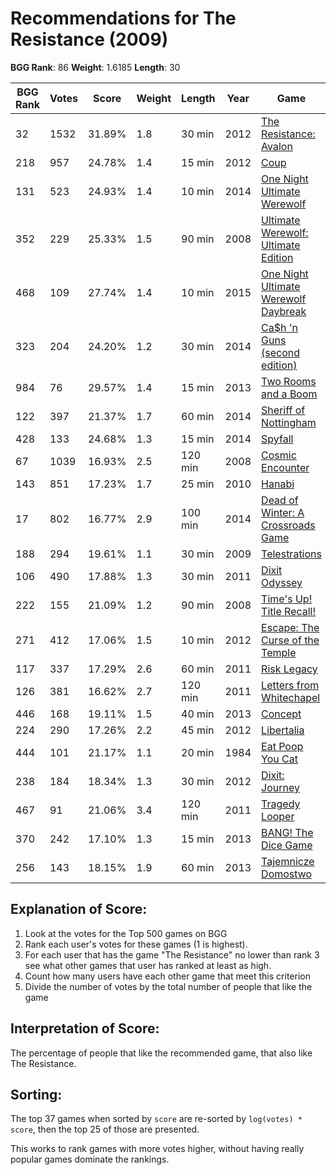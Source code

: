 # Recommendations for The Resistance (2009)

__BGG Rank__: 86
__Weight__: 1.6185
__Length__: 30

BGG Rank | Votes |  Score | Weight | Length | Year | Game
---------|-------|--------|--------|--------|------|-----
      32 |  1532 | 31.89% |    1.8 |  30 min | 2012 | [The Resistance: Avalon](https://boardgamegeek.com/boardgame/128882)
     218 |   957 | 24.78% |    1.4 |  15 min | 2012 | [Coup](https://boardgamegeek.com/boardgame/131357)
     131 |   523 | 24.93% |    1.4 |  10 min | 2014 | [One Night Ultimate Werewolf](https://boardgamegeek.com/boardgame/147949)
     352 |   229 | 25.33% |    1.5 |  90 min | 2008 | [Ultimate Werewolf: Ultimate Edition](https://boardgamegeek.com/boardgame/38159)
     468 |   109 | 27.74% |    1.4 |  10 min | 2015 | [One Night Ultimate Werewolf Daybreak](https://boardgamegeek.com/boardgame/163166)
     323 |   204 | 24.20% |    1.2 |  30 min | 2014 | [Ca$h 'n Guns (second edition)](https://boardgamegeek.com/boardgame/155362)
     984 |    76 | 29.57% |    1.4 |  15 min | 2013 | [Two Rooms and a Boom](https://boardgamegeek.com/boardgame/134352)
     122 |   397 | 21.37% |    1.7 |  60 min | 2014 | [Sheriff of Nottingham](https://boardgamegeek.com/boardgame/157969)
     428 |   133 | 24.68% |    1.3 |  15 min | 2014 | [Spyfall](https://boardgamegeek.com/boardgame/166384)
      67 |  1039 | 16.93% |    2.5 | 120 min | 2008 | [Cosmic Encounter](https://boardgamegeek.com/boardgame/39463)
     143 |   851 | 17.23% |    1.7 |  25 min | 2010 | [Hanabi](https://boardgamegeek.com/boardgame/98778)
      17 |   802 | 16.77% |    2.9 | 100 min | 2014 | [Dead of Winter: A Crossroads Game](https://boardgamegeek.com/boardgame/150376)
     188 |   294 | 19.61% |    1.1 |  30 min | 2009 | [Telestrations](https://boardgamegeek.com/boardgame/46213)
     106 |   490 | 17.88% |    1.3 |  30 min | 2011 | [Dixit Odyssey](https://boardgamegeek.com/boardgame/92828)
     222 |   155 | 21.09% |    1.2 |  90 min | 2008 | [Time's Up! Title Recall!](https://boardgamegeek.com/boardgame/36553)
     271 |   412 | 17.06% |    1.5 |  10 min | 2012 | [Escape: The Curse of the Temple](https://boardgamegeek.com/boardgame/113294)
     117 |   337 | 17.29% |    2.6 |  60 min | 2011 | [Risk Legacy](https://boardgamegeek.com/boardgame/105134)
     126 |   381 | 16.62% |    2.7 | 120 min | 2011 | [Letters from Whitechapel](https://boardgamegeek.com/boardgame/59959)
     446 |   168 | 19.11% |    1.5 |  40 min | 2013 | [Concept](https://boardgamegeek.com/boardgame/147151)
     224 |   290 | 17.26% |    2.2 |  45 min | 2012 | [Libertalia](https://boardgamegeek.com/boardgame/125618)
     444 |   101 | 21.17% |    1.1 |  20 min | 1984 | [Eat Poop You Cat](https://boardgamegeek.com/boardgame/30618)
     238 |   184 | 18.34% |    1.3 |  30 min | 2012 | [Dixit: Journey](https://boardgamegeek.com/boardgame/121288)
     467 |    91 | 21.06% |    3.4 | 120 min | 2011 | [Tragedy Looper](https://boardgamegeek.com/boardgame/148319)
     370 |   242 | 17.10% |    1.3 |  15 min | 2013 | [BANG! The Dice Game](https://boardgamegeek.com/boardgame/143741)
     256 |   143 | 18.15% |    1.9 |  60 min | 2013 | [Tajemnicze Domostwo](https://boardgamegeek.com/boardgame/113997)

## Explanation of Score: ##

1. Look at the votes for the Top 500 games on BGG
2. Rank each user's votes for these games (1 is highest).
3. For each user that has the game "The Resistance" no lower than rank 3 see what other games that user has ranked at least as high.
4. Count how many users have each other game that meet this criterion
5. Divide the number of votes by the total number of people that like the game

## Interpretation of Score: ##

The percentage of people that like the recommended game, that also like The Resistance.

## Sorting: ##

The top 37 games when sorted by `score` are re-sorted by `log(votes) * score`, then the top 25 of those are presented.

This works to rank games with more votes higher, without having really popular games dominate the rankings.
